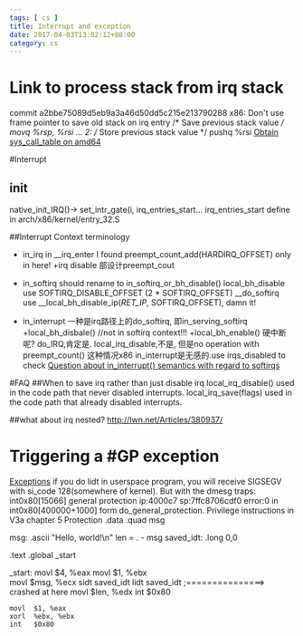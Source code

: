 ```yaml
---
tags: [ cs ] 
title: Interrupt and exception
date: 2017-04-03T13:02:12+08:00 
category: cs
---
```



# Link to process stack from irq stack
commit a2bbe75089d5eb9a3a46d50dd5c215e213790288
x86: Don't use frame pointer to save old stack on irq entry
       /* Save previous stack value */
       movq %rsp, %rsi
...
2:     /* Store previous stack value */
       pushq %rsi
[Obtain sys_call_table on amd64 ](https://www.exploit-db.com/papers/13146/)

#Interrupt
## init
native_init_IRQ()->  set_intr_gate(i, irq_entries_start...
irq_entries_start define in arch/x86/kernel/entry_32.S

##Interrupt Context terminology
* in_irq
in __irq_enter I found preempt_count_add(HARDIRQ_OFFSET) only in here!
+irq disable 部设计preempt_cout

* in_softirq
should rename to in_softirq_or_bh_disable()
local_bh_disable use SOFTIRQ_DISABLE_OFFSET  (2 * SOFTIRQ_OFFSET)
__do_softirq use __local_bh_disable_ip(_RET_IP_, SOFTIRQ_OFFSET), damn it!

* in_interrupt
一种是irq路径上的do_softirq, 即in_serving_softirq
+local_bh_disbale()
//not in softirq context!!!
+local_bh_enable()
硬中断呢?
do_IRQ,肯定是.
local_irq_disable,不是, 但是no operation with preempt_count() 这种情况x86 in_interrupt是无感的.use irqs_disabled to check
[Question about in_interrupt() semantics with regard to softirqs]()

#FAQ
##When to save irq rather than just disable irq
local_irq_disable() used in the code path that never disabled interrupts.
local_irq_save(flags) used in the code path that already disabled interrupts.

##what about irq nested?
http://lwn.net/Articles/380937/

# Triggering a #GP exception
[Exceptions](http://wiki.osdev.org/Exceptions)
if you do lidt in userspace program, you will receive SIGSEGV with si_code 128(somewhere of kernel).
But with the dmesg traps: int0x80[15066] general protection ip:4000c7 sp:7ffc8706cdf0 error:0 in int0x80[400000+1000] form do_general_protection.
Privilege instructions in V3a chapter 5 Protection
.data
    .quad msg 

msg:
    .ascii "Hello, world!\n"
    len = . - msg 
saved_idt:
        .long 0,0 

.text
    .global _start

_start:
    movl  $4, %eax
    movl  $1, %ebx  
    movl  $msg, %ecx 
    sidt  saved_idt
    lidt  saved_idt  ;===============> crashed at here
    movl  $len, %edx 
    int   $0x80
    
    movl  $1, %eax
    xorl  %ebx, %ebx 
    int   $0x80
